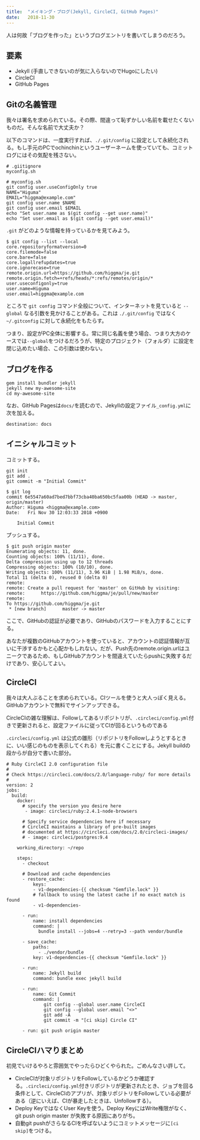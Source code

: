 ```yaml
---
title:  "メイキング・ブログ(Jekyll, CircleCI, GitHub Pages)"
date:   2018-11-30
---
```


人は何故「ブログを作った」というブログエントリを書いてしまうのだろう。

## 要素

- Jekyll (手直しできないのが気に入らないのでHugoにしたい)
- CircleCI
- GitHub Pages

## Gitの名義管理

我々は署名を求められている。その際、間違って恥ずかしい名前を載せたくないものだ。そんな名前で大丈夫か？

以下のコマンドは、一度実行すれば、`./.git/config` に設定として永続化される。もし手元のPCでochinchinというユーザーネームを使っていても、コミットログにはその気配を残さない。


```
# .giitignore
myconfig.sh

# myconfig.sh
git config user.useConfigOnly true
NAME="Higuma"
EMAIL="higgma@example.com"
git config user.name $NAME
git config user.email $EMAIL
echo "Set user.name as $(git config --get user.name)"
echo "Set user.email as $(git config --get user.email)"
```

`.git` がどのような情報を持っているかを見てみよう。 

```
$ git config --list --local
core.repositoryformatversion=0
core.filemode=false
core.bare=false
core.logallrefupdates=true
core.ignorecase=true
remote.origin.url=https://github.com/higgma/je.git
remote.origin.fetch=+refs/heads/*:refs/remotes/origin/*
user.useconfigonly=true
user.name=Higuma
user.email=higgma@example.com
```

ところで `git config` コマンド全般について、インターネットを見ていると `--global` なる引数を見かけることがある。これは `./.git/config` ではなく `~/.gitconfig` に対して永続化をもたらす。

つまり、設定がPC全体に影響する。常に同じ名義を使う場合、つまり大方のケースでは`--global`をつけるだろうが、特定のプロジェクト（フォルダ）に設定を閉じ込めたい場合、この引数は使わない。


## ブログを作る

```
gem install bundler jekyll
jekyll new my-awesome-site
cd my-awesome-site
```

なお、GitHub Pagesは`docs/`を読むので、Jekyllの設定ファイル`_config.yml`に次を加える。

```
destination: docs
```

## イニシャルコミット

コミットする。

```
git init
git add .
git commit -m "Initial Commit"
```

```
$ git log
commit 6e5547a60ad7bed7bbf73cba40ba650bc5faa00b (HEAD -> master, origin/master)
Author: Higuma <higgma@example.com>
Date:   Fri Nov 30 12:03:33 2018 +0900

    Initial Commit
```

プッシュする。

```
$ git push origin master
Enumerating objects: 11, done.
Counting objects: 100% (11/11), done.
Delta compression using up to 12 threads
Compressing objects: 100% (10/10), done.
Writing objects: 100% (11/11), 3.96 KiB | 1.98 MiB/s, done.
Total 11 (delta 0), reused 0 (delta 0)
remote:
remote: Create a pull request for 'master' on GitHub by visiting:
remote:      https://github.com/higgma/je/pull/new/master
remote:
To https://github.com/higgma/je.git
 * [new branch]      master -> master
```

ここで、GitHubの認証が必要であり、GitHubのパスワードを入力することにする。

あなたが複数のGitHubアカウントを使っていると、アカウントの認証情報が互いに干渉するかもと心配かもしれない。だが、Push先のremote.origin.urlはユニークであるため、もしGitHubアカウントを間違えていたらpushに失敗するだけであり、安心してよい。

## CircleCI

我々は大人ぶることを求められている。CIツールを使うと大人っぽく見える。GitHubアカウントで無料でサインアップできる。

CircleCIの雑な理解は、Followしてあるリポジトリが、`.circleci/config.yml`付きで更新されると、設定ファイルに従ってCIが回るというものである

`.circleci/config.yml` は公式の雛形（リポジトリをFollowしようとするときに、いい感じのものを表示してくれる）を元に書くことにする。Jekyll buildの段からが自分で書いた部分。

```
# Ruby CircleCI 2.0 configuration file
#
# Check https://circleci.com/docs/2.0/language-ruby/ for more details
#
version: 2
jobs:
  build:
    docker:
      # specify the version you desire here
       - image: circleci/ruby:2.4.1-node-browsers
      
      # Specify service dependencies here if necessary
      # CircleCI maintains a library of pre-built images
      # documented at https://circleci.com/docs/2.0/circleci-images/
      # - image: circleci/postgres:9.4

    working_directory: ~/repo

    steps:
      - checkout

      # Download and cache dependencies
      - restore_cache:
          keys:
          - v1-dependencies-{{ checksum "Gemfile.lock" }}
          # fallback to using the latest cache if no exact match is found
          - v1-dependencies-

      - run:
          name: install dependencies
          command: |
            bundle install --jobs=4 --retry=3 --path vendor/bundle

      - save_cache:
          paths:
            - ./vendor/bundle
          key: v1-dependencies-{{ checksum "Gemfile.lock" }}

      - run:
          name: Jekyll build
          command: bundle exec jekyll build

      - run:
          name: Git Commit
          command: |
              git config --global user.name CircleCI
              git config --global user.email "<>"
              git add -A
              git commit -m "[ci skip] Circle CI"
      
      - run: git push origin master
```


## CircleCIハマりまとめ

初見でいけるやろと雰囲気でやったらひどくやられた。ごめんなさい許して。

- CircleCIが対象リポジトリをFollowしているかどうか確認する。`.circleci/config.yml`付きリポジトリが更新されたとき、ジョブを回る条件として、CircleCIのアプリが、対象リポジトリをFollowしている必要がある（逆にいえば、CIが暴走したときは、Unfollowする）。
- Deploy KeyではなくUser Keyを使う。Deploy KeyにはWrite権限がなく、git push origin master が失敗する原因にありがち。
- 自動git pushがさらなるCIを呼ばないようにコミットメッセージに`[ci skip]`をつける。

